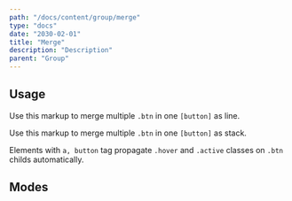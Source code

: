 ```yaml
---
path: "/docs/content/group/merge"
type: "docs"
date: "2030-02-01"
title: "Merge"
description: "Description"
parent: "Group"
---
```


<h2>Usage</h2>

<p>Use this markup to merge multiple <code>.btn</code> in one <code>[button]</code> as line.</p>

<script type="text/plain" class="language-markup">
  <button type="button" class="group">
    <span class="group_inner">
      <span class="btn">
        <span><!-- content --></span>
      </span>
    </span>

    <span class="group_inner">
      <span class="btn">
        <span><!-- content --></span>
      </span>
    </span>
  </button>
</script>

<p>Use this markup to merge multiple <code>.btn</code> in one <code>[button]</code> as stack.</p>

<script type="text/plain" class="language-markup">
  <button type="button" class="group">
    <span class="group_inner">
      <span class="btn">
        <span><!-- content --></span>
      </span>
      
      <span class="btn">
        <span><!-- content --></span>
      </span>
    </span>
  </button>
</script>

<div class="alert">
  <div class="alert_content">
    Elements with <code>a, button</code> tag propagate <code>.hover</code> and <code>.active</code> classes on
    <code>.btn</code> childs automatically.
  </div>
</div>

<h2>Modes</h2>

<demo>
  <div class="demo-inner">
    <div class="demo-item" data-iframe="/demos/group/merge/line" data-name="line">
    </div>
  </div>
  <div class="demo-inner">
    <div class="demo-item" data-iframe="/demos/group/merge/stack" data-name="stack">
    </div>
  </div>
</demo>
